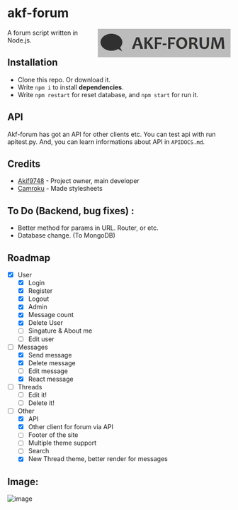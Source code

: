 # akf-forum
<img src="https://raw.githubusercontent.com/Akif9748/akf-forum/main/public/images/logo.jpg" align="right" width="300px" />

A forum script written in Node.js.

## Installation
- Clone this repo. Or download it.
- Write `npm i` to install **dependencies**.
- Write `npm restart` for reset database, and `npm start` for run it. 

## API
Akf-forum has got an API for other clients etc. You can test api with run apitest.py.
And, you can learn informations about API in `APIDOCS.md`.

## Credits
* [Akif9748](https://github.com/Akif9748) - Project owner, main developer
* [Camroku](https://github.com/Camroku) - Made stylesheets

## To Do (Backend, bug fixes) :
- Better method for params in URL. Router, or etc.
- Database change. (To MongoDB)


## Roadmap
- [x] User
  - [x] Login
  - [x] Register
  - [x] Logout
  - [x] Admin
  - [x] Message count
  - [x] Delete User
  - [ ] Singature & About me
  - [ ] Edit user
- [ ] Messages
  - [x] Send message
  - [x] Delete message
  - [ ] Edit message
  - [x] React message
- [ ] Threads
  - [ ] Edit it!
  - [ ] Delete it!
- [ ] Other
  - [x] API
  - [x] Other client for forum via API 
  - [ ] Footer of the site
  - [ ] Multiple theme support 
  - [ ] Search 
  - [x] New Thread theme, better render for messages

## Image:
![image](https://user-images.githubusercontent.com/70021050/158060900-7384d394-cad7-4f73-94ad-7c8bd108ac44.png)

